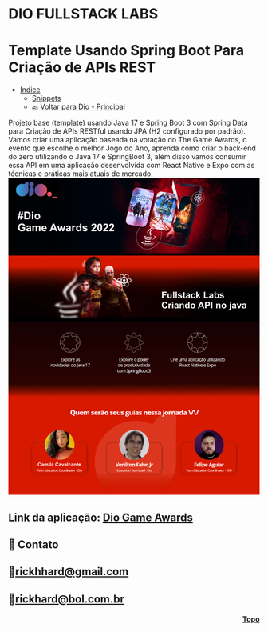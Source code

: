 <p align="center" id="topo"> 

# DIO FULLSTACK LABS
# Template Usando Spring Boot Para Criação de APIs REST
  * [Indice](#funciona)
    * [Snippets](https://gist.github.com/falvojr/04b33012a0f59e47d86a9aa0f347cbd2)
    * [🔙 Voltar para Dio - Principal](https://github.com/RickHardBR/DIO)
  
<div width="300px">
Projeto base (template) usando Java 17 e Spring Boot 3 com Spring Data para Criação de APIs RESTful usando JPA (H2 configurado por padrão).<br>
Vamos criar uma aplicação baseada na votação do The Game Awards, o evento que escolhe o melhor Jogo do Ano, aprenda como criar o back-end do zero utilizando o Java 17 e SpringBoot 3, além disso vamos consumir essa API em uma aplicação desenvolvida com React Native e Expo com as técnicas e práticas mais atuais de mercado.
</div>

<img src="./src/image/apijava.webp" alt="Imagem capa do Labs">

## Link da aplicação: <a href="">Dio Game Awards</a>

## 💛 Contato

## 📧rickhhard@gmail.com

## 📧rickhard@bol.com.br

<h4 align="right"><a href="#topo">Topo</a></h4>
